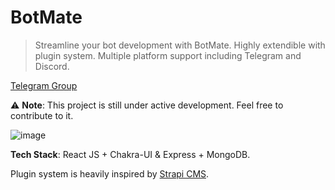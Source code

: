 # BotMate
> Streamline your bot development with BotMate. Highly extendible with plugin system. Multiple platform support including Telegram and Discord.

[Telegram Group](https://t.me/chatbotmate)

⚠️ **Note**: This project is still under active development. Feel free to contribute to it.


![image](https://user-images.githubusercontent.com/31907722/228911941-b4b6ed13-fb5f-44c5-8dec-f6665db06d19.png)

**Tech Stack**: React JS + Chakra-UI & Express + MongoDB.

Plugin system is heavily inspired by [Strapi CMS](https://strapi.io/).
